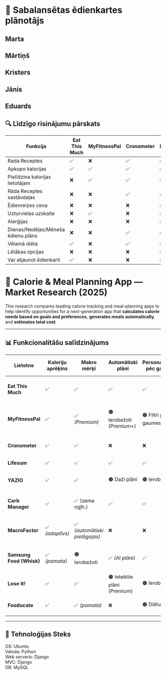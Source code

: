 # 🥗 Sabalansētas ēdienkartes plānotājs
## Marta
## Mārtiņš
## Kristers
## Jānis
## Eduards
## 🔍 Līdzīgo risinājumu pārskats

| Funkcija | Eat This Much | MyFitnessPal | Cronometer | Lifesum | YAZIO | Carb Manager | MacroFactor | Samsung Food (Whisk) | Lose It! | Fooducate | Mūsu Programma |
|-----------|---------------|---------------|-------------|----------|--------|---------------|--------------|----------------------|-----------|-------------|----------------|
| Rada Receptes | ✅ | ❌ | ✅ | ✅ | ✅ | ❌ | ✅ | ✅ | ✅ | ❌ | ✅ |
| Apkopo kalorijas | ✅ | ✅ | ✅ | ✅ | ✅ | ❌ | ✅ | ✅ | ✅ | ❌ | ✅ |
| Pielīdzina kalorijas lietotājam | ❌ | ✅ | ✅ | ✅ | ✅ | ❌ | ✅ | ✅ | ✅ | ❌ | ✅ |
| Rāda Receptes sastāvdaļas | ❌ | ❌ | ✅ | ✅ | ✅ | ❌ | ✅ | ✅ | ✅ | ❌ | ✅ |
| Ēdienreizes cena | ❌ | ❌ | ❌ | ✅ | ✅ | ❌ | ✅ | ✅ | ✅ | ❌ | ✅ |
| Uzturvielas uzskaite | ❌ | ✅ | ❌ | ✅ | ✅ | ❌ | ✅ | ✅ | ✅ | ❌ | ✅ |
| Alerģijas | ❌ | ❌ | ❌ | ✅ | ✅ | ❌ | ✅ | ✅ | ✅ | ❌ | ✅ |
| Dienas/Nedēļas/Mēneša ēdienu plāns | ❌ | ❌ | ✅ | ✅ | ✅ | ❌ | ✅ | ✅ | ✅ | ❌ | ✅ |
| Vēlamā diēta | ✅ | ❌ | ✅ | ✅ | ✅ | ❌ | ✅ | ✅ | ✅ | ❌ | ✅ |
| Lētākas opcijas | ❌ | ❌ | ❌ | ✅ | ✅ | ❌ | ✅ | ✅ | ✅ | ❌ | ✅ |
| Var atjaunot ēdienkarti | ✅ | ❌ | ❌ | ✅ | ✅ | ❌ | ✅ | ✅ | ✅ | ❌ | ✅ |



# 🧮 Calorie & Meal Planning App — Market Research (2025)

This research compares leading calorie tracking and meal-planning apps to help identify opportunities for a next-generation app that **calculates calorie needs based on goals and preferences**, **generates meals automatically**, and **estimates total cost**.

---

## 📊 Funkcionalitāšu salīdzinājums

| Lietotne | Kaloriju aprēķins | Makro mērķi | Automātiski plāni | Personalizācija pēc gaumes | Iepirkumu saraksts | Cena/budžets | Svītrkoda skeneris | AI foto / balss ievade | Receptes datubāze | Integrācija ar ierīcēm | Platformas | Piezīmes |
|-----------|-------------------|--------------|--------------------|-----------------------------|--------------------|---------------|--------------------|--------------------------|--------------------|--------------------------|-------------|-----------|
| **Eat This Much** | ✅ | ✅ | ✅ | ✅ | ✅ | 🟠 Budžeta ievade, daļēji cenu aprēķini | ❌ | ❌ | ✅ | ❌ | iOS / Android / Web | Spēcīga automatizācija, budžeta ievade |
| **MyFitnessPal** | ✅ | ✅ *(Premium)* | 🟠 Ierobežoti (Premium+) | 🟠 Filtri pēc gaumes | ❌ | 🟠 “Budžetam draudzīgi” ieteikumi | ✅ *(Premium)* | ✅ *(Foto, balss)* | ✅ (kopiena) | ✅ | iOS / Android / Web | Milzīga datubāze, personalizācija aug Premium līmenī |
| **Cronometer** | ✅ | ✅ | ❌ | ❌ | ❌ | ❌ | ✅ | ❌ | ✅ (mikroelementi) | ✅ | iOS / Android / Web | Precīza mikroelementu uzskaite |
| **Lifesum** | ✅ | ✅ | ✅ | ✅ | ✅ | ❌ | ✅ | ✅ *(foto/balss)* | ✅ | ✅ | iOS / Android | Daudz diētu un recepšu |
| **YAZIO** | ✅ | ✅ | 🟠 Daži plāni | 🟠 Ierobežota | 🟠 Ierobežota | ❌ | ✅ | ✅ *(foto)* | ✅ | ✅ | iOS / Android | Koncentrējas uz badošanos un AI ievadi |
| **Carb Manager** | ✅ | ✅ (zema ogļh.) | ✅ | ✅ | ✅ | ❌ | ✅ | ✅ *(Premium)* | ✅ | ✅ | iOS / Android / Web | Keto fokuss, pilni ēdienreižu plāni |
| **MacroFactor** | ✅ *(adaptīvs)* | ✅ *(automātiski pielāgojas)* | ❌ | ❌ | ❌ | ❌ | ✅ | ❌ | ✅ | ✅ | iOS / Android | Automātiski pielāgo kaloriju un makro mērķus |
| **Samsung Food (Whisk)** | ✅ *(pamata)* | 🟠 Ierobežoti | ✅ *(AI plāni)* | ✅ | ✅ | 🟠 Nav precīzu cenu, tikai veikalu saites | ❌ | 🟠 Sastāvdaņu atpazīšana | ✅ | ❌ | iOS / Android / Web | AI plānošana un virtuves pārvaldība |
| **Lose It!** | ✅ | ✅ | 🟠 Ieteiktie plāni (Premium) | 🟠 Ierobežoti | ❌ | ❌ | ✅ *(Premium)* | ✅ *(AI foto/balss)* | ✅ | ✅ | iOS / Android / Web | AI ievade + liela datubāze |
| **Fooducate** | ✅ | ✅ *(pamata)* | ❌ | 🟠 Diētu filtri | ❌ | ❌ | ✅ | ❌ | 🟠 Kopienas receptes | 🟠 Daļēja | iOS / Android / Web | Uzsvars uz produktu kvalitāti |

---


## 🧩 Tehnoloģijas Steks
OS: Ubuntu  
Valoda: Python  
Web serveris: Django  
MVC: Django  
DB: MySQL  
